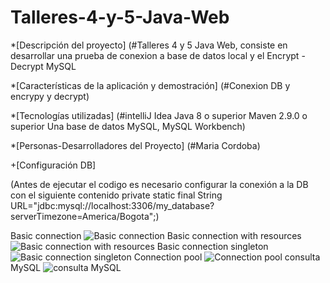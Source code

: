 # Talleres-4-y-5-Java-Web

*[Descripción del proyecto] (#Talleres 4 y 5 Java Web, consiste en desarrollar una prueba de conexion a base de datos local y el Encrypt - Decrypt MySQL

*[Características de la aplicación y demostración] (#Conexion DB y encrypy y decrypt)

*[Tecnologías utilizadas] (#intelliJ Idea Java 8 o superior Maven 2.9.0 o superior Una base de datos MySQL, MySQL Workbench)

*[Personas-Desarrolladores del Proyecto] (#Maria Cordoba)

+[Configuración DB]

(Antes de ejecutar el codigo es necesario configurar la conexión a la DB con el siguiente contenido private static final String URL="jdbc:mysql://localhost:3306/my_database?serverTimezone=America/Bogota";)

Basic connection
![Basic connection](https://user-images.githubusercontent.com/128435496/236559379-902e4f07-d92f-4a58-810c-cc0dc529886c.png)
Basic connection  with resources
![Basic connection  with resources](https://user-images.githubusercontent.com/128435496/236559432-6fb0f6e2-c629-4277-b3c2-f182bb67418f.png)
Basic connection  singleton
![Basic connection  singleton](https://user-images.githubusercontent.com/128435496/236559456-e5537e47-67a5-46fb-a6cf-8c4508127e70.png)
Connection pool
![Connection pool](https://user-images.githubusercontent.com/128435496/236559482-f24a8e7e-b679-4dcb-b2a3-bd5f50f0dd36.png)
consulta MySQL
![consulta MySQL](https://user-images.githubusercontent.com/128435496/236559504-09fd4999-29c6-4e96-92b5-3c188c2789d6.png)
